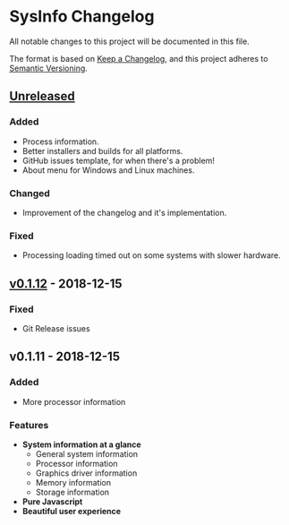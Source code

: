 # SysInfo Changelog
All notable changes to this project will be documented in this file.

The format is based on [Keep a Changelog](https://keepachangelog.com/en/1.0.0/),
and this project adheres to [Semantic Versioning](https://semver.org/spec/v2.0.0.html).

## [Unreleased]
### Added
- Process information.
- Better installers and builds for all platforms.
- GitHub issues template, for when there's a problem!
- About menu for Windows and Linux machines.
### Changed
- Improvement of the changelog and it's implementation.
### Fixed
- Processing loading timed out on some systems with slower hardware.

## [v0.1.12] - 2018-12-15
### Fixed
- Git Release issues

## v0.1.11 - 2018-12-15
### Added
- More processor information

### Features
- **System information at a glance**
  - General system information
  - Processor information
  - Graphics driver information
  - Memory information
  - Storage information
- **Pure Javascript**
- **Beautiful user experience**

[Unreleased]: https://github.com/doccodes/sysinfo/compare/v0.1.12...HEAD
[v0.1.12]: https://github.com/doccodes/sysinfo/compare/v0.1.11...v0.1.12

